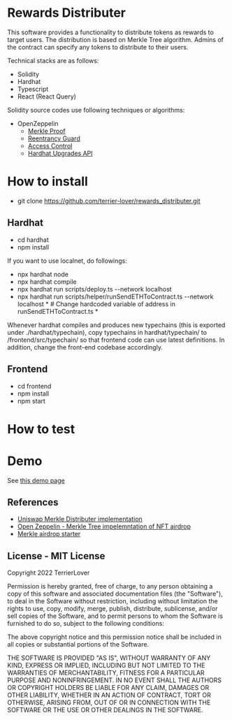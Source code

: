 # Rewards Distributer
This software provides a functionality to distribute tokens as rewards to target users. The distribution is based on Merkle Tree algorithm. Admins of the contract can specify any tokens to distribute to their users.

Technical stacks are as follows:
- Solidity
- Hardhat
- Typescript
- React (React Query)

Solidity source codes use following techniques or algorithms:
- OpenZeppelin
  - [Merkle Proof](https://docs.openzeppelin.com/contracts/4.x/api/utils#MerkleProof)
  - [Reentrancy Guard](https://docs.openzeppelin.com/contracts/4.x/api/security#ReentrancyGuard)
  - [Access Control](https://docs.openzeppelin.com/contracts/4.x/api/access)
  - [Hardhat Upgrades API](https://docs.openzeppelin.com/upgrades-plugins/1.x/api-hardhat-upgrades)

# How to install
- git clone https://github.com/terrier-lover/rewards_distributer.git

## Hardhat
- cd hardhat 
- npm install

If you want to use localnet, do followings:
- npx hardhat node
- npx hardhat compile
- npx hardhat run scripts/deploy.ts --network localhost
- npx hardhat run scripts/helper/runSendETHToContract.ts --network localhost * # Change hardcoded variable of address in runSendETHToContract.ts *

Whenever hardhat compiles and produces new typechains (this is exported under ./hardhat/typechain), copy typechains in hardhat/typechain/ to /frontend/src/typechain/ so that frontend code can use latest definitions. In addition, change the front-end codebase accordingly.

## Frontend
- cd frontend
- npm install
- npm start

# How to test

# Demo
See [this demo page](https://github.com/terrier-lover/rewards_distributer/blob/main/demo/README.md)

## References
- [Uniswap Merkle Distributer implementation](https://github.com/Uniswap/merkle-distributor)
- [Open Zeppelin - Merkle Tree impelemntation of NFT airdrop](https://blog.openzeppelin.com/workshop-recap-building-an-nft-merkle-drop/ )
- [Merkle airdrop starter](https://github.com/Anish-Agnihotri/merkle-airdrop-starter)

## License - MIT License

Copyright 2022 TerrierLover

Permission is hereby granted, free of charge, to any person obtaining a copy of this software and associated documentation files (the "Software"), to deal in the Software without restriction, including without limitation the rights to use, copy, modify, merge, publish, distribute, sublicense, and/or sell copies of the Software, and to permit persons to whom the Software is furnished to do so, subject to the following conditions:

The above copyright notice and this permission notice shall be included in all copies or substantial portions of the Software.

THE SOFTWARE IS PROVIDED "AS IS", WITHOUT WARRANTY OF ANY KIND, EXPRESS OR IMPLIED, INCLUDING BUT NOT LIMITED TO THE WARRANTIES OF MERCHANTABILITY, FITNESS FOR A PARTICULAR PURPOSE AND NONINFRINGEMENT. IN NO EVENT SHALL THE AUTHORS OR COPYRIGHT HOLDERS BE LIABLE FOR ANY CLAIM, DAMAGES OR OTHER LIABILITY, WHETHER IN AN ACTION OF CONTRACT, TORT OR OTHERWISE, ARISING FROM, OUT OF OR IN CONNECTION WITH THE SOFTWARE OR THE USE OR OTHER DEALINGS IN THE SOFTWARE.
